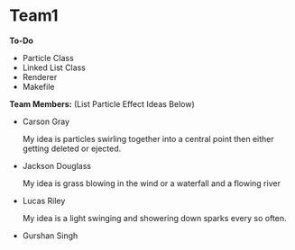 # Team1

**To-Do**

- Particle Class
- Linked List Class
- Renderer
- Makefile

**Team Members:** (List Particle Effect Ideas Below)

  - Carson Gray
    
      My idea is particles swirling together into a central point then either getting deleted or ejected. 
  - Jackson Douglass

    My idea is grass blowing in the wind or a waterfall and a flowing river
  - Lucas Riley
    
    My idea is a light swinging and showering down sparks every so often.
  - Gurshan Singh

